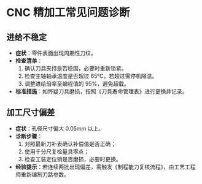 # CNC 精加工常见问题诊断

## 进给不稳定
- **症状**：零件表面出现周期性刀纹。
- **检查清单**：
  1. 确认刀具夹持是否稳固，必要时重新锁紧。
  2. 检查主轴轴承温度是否超过 65℃，若超过需停机降温。
  3. 调整进给倍率至编程值的 95%，避免超载。
- **标准措施**：如怀疑刀具磨损，按照《刀具寿命管理表》进行更换并记录。

## 加工尺寸偏差
- **症状**：孔径尺寸偏大 0.05mm 以上。
- **诊断步骤**：
  1. 对照最新刀补表确认补偿值是否正确；
  2. 使用千分尺复检量具零点；
  3. 检查工装定位销是否磨损，必要时更换。
- **经验提示**：若连续两批出现偏差，需触发《制程能力复核流程》，由工艺工程师重新编制刀路参数。
